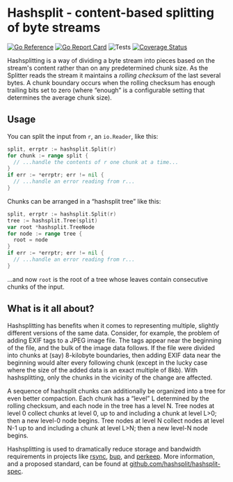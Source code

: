 # Hashsplit - content-based splitting of byte streams

[![Go Reference](https://pkg.go.dev/badge/github.com/bobg/hashsplit/v2.svg)](https://pkg.go.dev/github.com/bobg/hashsplit/v2)
[![Go Report Card](https://goreportcard.com/badge/github.com/bobg/hashsplit/v2)](https://goreportcard.com/report/github.com/bobg/hashsplit/v2)
![Tests](https://github.com/bobg/hashsplit/actions/workflows/go.yml/badge.svg)
[![Coverage Status](https://coveralls.io/repos/github/bobg/hashsplit/badge.svg?branch=master)](https://coveralls.io/github/bobg/hashsplit?branch=master)

Hashsplitting is a way of dividing a byte stream into pieces
based on the stream's content rather than on any predetermined chunk size.
As the Splitter reads the stream it maintains a _rolling checksum_ of the last several bytes.
A chunk boundary occurs when the rolling checksum has enough trailing bits set to zero
(where “enough” is a configurable setting that determines the average chunk size).

## Usage

You can split the input from `r`,
an `io.Reader`,
like this:

```go
split, errptr := hashsplit.Split(r)
for chunk := range split {
  // ...handle the contents of r one chunk at a time...
}
if err := *errptr; err != nil {
  // ...handle an error reading from r...
}
```

Chunks can be arranged in a “hashsplit tree” like this:

```go
split, errptr := hashsplit.Split(r)
tree := hashsplit.Tree(split)
var root *hashsplit.TreeNode
for node := range tree {
  root = node
}
if err := *errptr; err != nil {
  // ...handle an error reading from r...
}
```

...and now `root` is the root of a tree whose leaves contain consecutive chunks of the input.

## What is it all about?

Hashsplitting has benefits when it comes to representing multiple,
slightly different versions of the same data.
Consider, for example, the problem of adding EXIF tags to a JPEG image file.
The tags appear near the beginning of the file, and the bulk of the image data follows.
If the file were divided into chunks at (say) 8-kilobyte boundaries,
then adding EXIF data near the beginning would alter every following chunk
(except in the lucky case where the size of the added data is an exact multiple of 8kb).
With hashsplitting, only the chunks in the vicinity of the change are affected.

A sequence of hashsplit chunks can additionally be organized into a tree for even better compaction.
Each chunk has a “level” L determined by the rolling checksum,
and each node in the tree has a level N.
Tree nodes at level 0 collect chunks at level 0,
up to and including a chunk at level L>0;
then a new level-0 node begins.
Tree nodes at level N collect nodes at level N-1
up to and including a chunk at level L>N;
then a new level-N node begins.

Hashsplitting is used to dramatically reduce storage and bandwidth requirements
in projects like
[rsync](https://rsync.samba.org/),
[bup](http://bup.github.io/),
and [perkeep](https://perkeep.org/).
More information,
and a proposed standard,
can be found at
[github.com/hashsplit/hashsplit-spec](https://github.com/hashsplit/hashsplit-spec).
